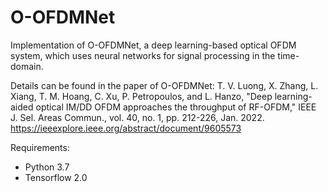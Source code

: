# O-OFDMNet
Implementation of O-OFDMNet, a deep learning-based optical OFDM system, which uses neural networks for signal processing in the time-domain.

Details can be found in the paper of O-OFDMNet:
T. V. Luong, X. Zhang, L. Xiang, T. M. Hoang, C. Xu, P. Petropoulos, and L. Hanzo, "Deep learning-aided optical IM/DD OFDM approaches the throughput of RF-OFDM,"  IEEE J. Sel. Areas Commun., vol. 40, no. 1, pp. 212-226, Jan. 2022. https://ieeexplore.ieee.org/abstract/document/9605573

Requirements:
- Python 3.7
- Tensorflow 2.0
